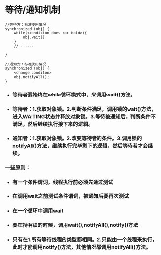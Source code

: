 # 等待/通知机制

```
//等待方：标准使用情况
synchronized (obj) {
    while(<condition does not hold>){
        obj.wait()
    }
    // ......

}

//通知方：标准使用情况
synchronized (obj) {
    <change conditon>
    obj.notifyAll();
}
```

* ### 等待者要始终在while循环模式中，来调用wait\(\)方法。
* ### 等待者：1.获取对象锁。2.判断条件满足，调用锁的wait\(\)方法，进入WAITING状态并释放对象锁。3.等待被通知后，判断条件不满足，然后继续执行接下来的逻辑。
* ### 通知者：1.获取对象锁。2.改变等待者的条件。3.调用锁的notifyAll\(\)方法，继续执行完毕剩下的逻辑，然后等待者才会继续。

### 一些原则：

* ### 有一个条件谓词，线程执行前必须先通过测试
* ### 在调用wait之前测试条件谓词，被通知后要再次测试
* ### 在一个循环中调用wait
* ### 要在持有锁的时候，调用wait\(\),notifyAll\(\),notify\(\)方法
* ### 只有在1.所有等待线程的类型都相同。2.只能由一个线程来执行，此时才能调用notify\(\)方法，其他情况都调用notifyAll\(\)方法。

### 



